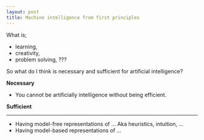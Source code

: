 ```yaml
---
layout: post
title: Machine intelligence from first principles
---
```


What is;

* learning,
* creativity,
* problem solving, 
???

So what do I think is necessary and sufficient for artificial intelligence?

**Necessary**

* You cannot be artificially intelligence without being efficient. 



**Sufficient**


*****

* Having model-free representations of ... Aka heuristics, intuition, ... 
* Having model-based representations of ... 
